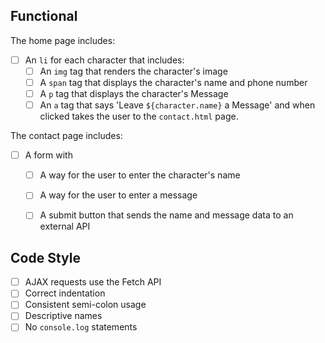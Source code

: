 ## Functional
The home page includes:
* [ ] An `li` for each character that includes:
  * [ ] An `img` tag that renders the character's image
  * [ ] A `span` tag that displays the character's name and phone number
  * [ ] A `p` tag that displays the character's Message
  * [ ] An `a` tag that says 'Leave `${character.name}` a Message' and when clicked takes the user to the `contact.html` page.

The contact page includes:
* [ ] A form with
  * [ ] A way for the user to enter the character's name
  * [ ] A way for the user to enter a message
  * [ ] A submit button that sends the name and message data to an external API


## Code Style
* [ ] AJAX requests use the Fetch API
* [ ] Correct indentation
* [ ] Consistent semi-colon usage
* [ ] Descriptive names
* [ ] No `console.log` statements
